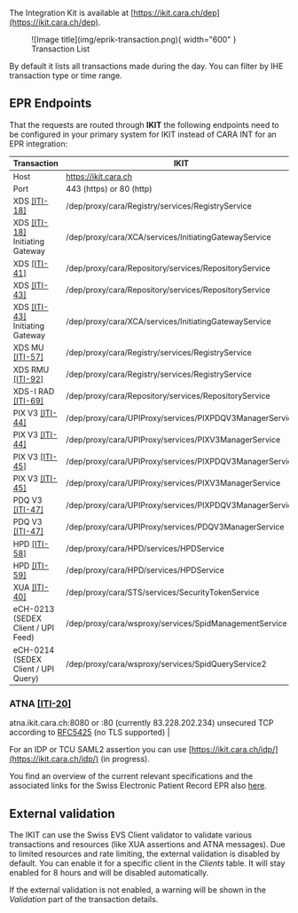 The Integration Kit is available at [https://ikit.cara.ch/dep](https://ikit.cara.ch/dep).

<figure markdown>
  ![Image title](img/eprik-transaction.png){ width="600" }
  <figcaption>Transaction List</figcaption>
</figure>
By default it lists all transactions made during the day. You can filter by IHE transaction type or time range.

## EPR Endpoints

That the requests are routed through **IKIT** the following endpoints need to be configured in your primary system
for IKIT instead of CARA INT for an EPR integration:

| Transaction             | IKIT                                        |
|----------------------------------------------------------------------------------------------------------------------------------------------------------------------------------------------------------------------------------------------------------------------|-----------------------------------------------------------------------------------------------------------------------------|
| Host                    | https://ikit.cara.ch                                |
| Port                    | 443 (https) or 80 (http)                     |
| XDS [[ITI-18]](https://profiles.ihe.net/ITI/TF/Volume2/ITI-18.html)                                    | /dep/proxy/cara/Registry/services/RegistryService          |
| XDS [[ITI-18]](https://profiles.ihe.net/ITI/TF/Volume2/ITI-18.html) Initiating Gateway                 | /dep/proxy/cara/XCA/services/InitiatingGatewayService      |
| XDS [[ITI-41]](https://profiles.ihe.net/ITI/TF/Volume2/ITI-41.html)                                    | /dep/proxy/cara/Repository/services/RepositoryService      |
| XDS [[ITI-43]](https://profiles.ihe.net/ITI/TF/Volume2/ITI-43.html)                                    | /dep/proxy/cara/Repository/services/RepositoryService      |
| XDS [[ITI-43]](https://profiles.ihe.net/ITI/TF/Volume2/ITI-43.html) Initiating Gateway                 | /dep/proxy/cara/XCA/services/InitiatingGatewayService           |
| XDS MU [[ITI-57]](https://profiles.ihe.net/ITI/TF/Volume2/ITI-57.html)                                 | /dep/proxy/cara/Registry/services/RegistryService          |
| XDS RMU [[ITI-92]](https://profiles.ihe.net/ITI/TF/Volume2/ITI-92.html)                                | /dep/proxy/cara/Registry/services/RegistryService          |
| XDS-I RAD [[ITI-69]](https://www.ihe.net/uploadedFiles/Documents/Radiology/IHE_RAD_TF_Vol2.pdf)        | /dep/proxy/cara/Repository/services/RepositoryService      |
| PIX V3 [[ITI-44]](https://profiles.ihe.net/ITI/TF/Volume2/ITI-44.html)                                 | /dep/proxy/cara/UPIProxy/services/PIXPDQV3ManagerService   |
| PIX V3 [[ITI-44]](https://profiles.ihe.net/ITI/TF/Volume2/ITI-44.html)                                 | /dep/proxy/cara/UPIProxy/services/PIXV3ManagerService      |
| PIX V3 [[ITI-45]](https://profiles.ihe.net/ITI/TF/Volume2/ITI-45.html)                                 | /dep/proxy/cara/UPIProxy/services/PIXPDQV3ManagerService   |
| PIX V3 [[ITI-45]](https://profiles.ihe.net/ITI/TF/Volume2/ITI-45.html)                                 | /dep/proxy/cara/UPIProxy/services/PIXV3ManagerService      |
| PDQ V3 [[ITI-47]](https://profiles.ihe.net/ITI/TF/Volume2/ITI-47.html)                                 | /dep/proxy/cara/UPIProxy/services/PIXPDQV3ManagerService   |
| PDQ V3 [[ITI-47]](https://profiles.ihe.net/ITI/TF/Volume2/ITI-47.html)                                 | /dep/proxy/cara/UPIProxy/services/PDQV3ManagerService      |
| HPD [[ITI-58]](https://profiles.ihe.net/ITI/TF/Volume2/ITI-58.html)                                    | /dep/proxy/cara/HPD/services/HPDService                    |
| HPD [[ITI-59]](https://profiles.ihe.net/ITI/TF/Volume2/ITI-598.html)                                   | /dep/proxy/cara/HPD/services/HPDService                    |
| XUA [[ITI-40]](https://www.bag.admin.ch/dam/bag/de/dokumente/nat-gesundheitsstrategien/strategie-ehealth/gesetzgebung-elektronisches-patientendossier/gesetze/anhang_5_ergaenzung_1_epdv_edi_ausgabe_4.pdf.download.pdf/EPDV-EDI_Anhang_5_E1_DE_Ausgabe_4.pdf)       | /dep/proxy/cara/STS/services/SecurityTokenService          |
| eCH-0213 (SEDEX Client / UPI Feed)       | /dep/proxy/cara/wsproxy/services/SpidManagementService         |
| eCH-0214 (SEDEX Client / UPI Query)      | /dep/proxy/cara/wsproxy/services/SpidQueryService2          |



### ATNA [[ITI-20]](https://profiles.ihe.net/ITI/TF/Volume2/ITI-20.html) 

atna.ikit.cara.ch:8080 or :80 (currently 83.228.202.234) unsecured TCP according to [RFC5425](https://www.rfc-editor.org/rfc/rfc5425) (no TLS supported) |

For an IDP or TCU SAML2 assertion you can use [https://ikit.cara.ch/idp/](https://ikit.cara.ch/idp/) (in progress).

You find an overview of the current relevant specifications and the associated links for the Swiss Electronic Patient
Record EPR
also [here](https://www.e-health-suisse.ch/en/technik-semantik/epr-projectathon/epr-programming-aids/relevant-specifications.html).


## External validation

The IKIT can use the Swiss EVS Client validator to validate various transactions and resources (like XUA assertions 
and ATNA messages). Due to limited resources and rate limiting, the external validation is disabled by default. You 
can enable it for a specific client in the _Clients_ table. It will stay enabled for 8 hours and will be disabled 
automatically.

If the external validation is not enabled, a warning will be shown in the _Validation_ part of the transaction details.